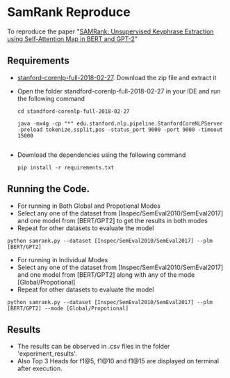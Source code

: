 # SamRank Reproduce
To reproduce the paper "[SAMRank: Unsupervised Keyphrase Extraction using Self-Attention Map in BERT and GPT-2](https://aclanthology.org/2023.emnlp-main.630)" 


## Requirements
- [stanford-corenlp-full-2018-02-27](https://drive.google.com/file/d/1K4Ll54ypTf_tF83Mkkar2QKOcZ4Uskl5/view?usp=sharing). Download the zip file and extract it
- Open the folder standford-corenlp-full-2018-02-27 in your IDE and run the following command
  ```
  cd standford-corenlp-full-2018-02-27
  ```

  ```
  java -mx4g -cp "*" edu.stanford.nlp.pipeline.StanfordCoreNLPServer -preload tokenize,ssplit,pos -status_port 9000 -port 9000 -timeout 15000


- Download the dependencies using the following command
  ```
  pip install -r requirements.txt

## Running the Code.
- For running in Both Global and Propotional Modes
- Select any one of the dataset from [Inspec/SemEval2010/SemEval2017] and one model from [BERT/GPT2] to get the results in both modes
- Repeat for other datasets to evaluate the model
```shell
python samrank.py --dataset [Inspec/SemEval2010/SemEval2017] --plm [BERT/GPT2]
```
- For running in Individual Modes
- Select any one of the dataset from [Inspec/SemEval2010/SemEval2017] and one model from [BERT/GPT2] along with any of the mode [Global/Propotional]
- Repeat for other datasets to evaluate the model
```shell
python samrank.py --dataset [Inspec/SemEval2010/SemEval2017] --plm [BERT/GPT2] --mode [Global/Propotional]

```
## Results
- The results can be observed in .csv files in the folder 'experiment_results'.
- Also Top 3 Heads for f1@5, f1@10 and f1@15 are displayed on terminal after execution.
